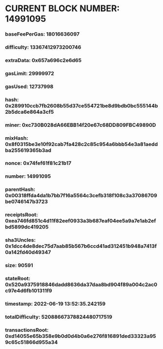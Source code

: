 # CURRENT BLOCK NUMBER: 14991095

### baseFeePerGas: 18016636097
### difficulty: 13367412973200746
### extraData: 0x657a696c2e6d65
### gasLimit: 29999972
### gasUsed: 12737998
### hash: 0x289910ccb7fb2608b55d37ce554721be8d9bdb0bc555144b2b5dca6e864a3cf5
### miner: 0xc730B028dA66EBB14f20e67c68DD809FBC49890D
### mixHash: 0x8f0315be3e10f92cab7fa428c2c85c954a6bbb54e3a81aeddba255619365b3ad
### nonce: 0x74fef61f81c21b17
### number: 14991095
### parentHash: 0x00318ffda4da1b7bb7f16a5564c3cefb318f108c3a37086709be0746147b3723
### receiptsRoot: 0xea746fd851c4d11f82eef0933a3b687eaf04ee5a9a7e1ab2efbd5899dc419205
### sha3Uncles: 0x1dcc4de8dec75d7aab85b567b6ccd41ad312451b948a7413f0a142fd40d49347
### size: 90591
### stateRoot: 0x520a9375918846dadd8636da37daa8bd904f89a004c2ac0c97e4d6fb101311f9
### timestamp: 2022-06-19 13:52:35.242159
### totalDifficulty: 52088667378824480717519
### transactionsRoot: 0xd14055e65b358e9b0d0d4b0a6e276f816891ded33323a959c65c51866d955a34
